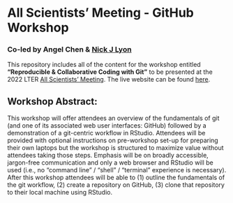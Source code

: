 # All Scientists’ Meeting - GitHub Workshop

### Co-led by Angel Chen & [Nick J Lyon](https://njlyon0.github.io/)

This repository includes all of the content for the workshop entitled
**“Reproducible & Collaborative Coding with Git”**
to be presented at the 2022 LTER [All Scientists’
Meeting](https://lternet.edu/2022-all-scientists-meeting/). The live website can be found [here](https://njlyon0.github.io/asm-2022_github-workshop/).

## Workshop Abstract:

This workshop will offer attendees an overview of the fundamentals of git (and one of its associated web user interfaces: GitHub) followed by a demonstration of a git-centric workflow in RStudio. Attendees will be provided with optional instructions on pre-workshop set-up for preparing their own laptops but the workshop is structured to maximize value without attendees taking those steps. Emphasis will be on broadly accessible, jargon-free communication and only a web browser and RStudio will be used (i.e., no “command line” / “shell” / “terminal” experience is necessary). After this workshop attendees will be able to (1) outline the fundamentals of the git workflow, (2) create a repository on GitHub, (3) clone that repository to their local machine using RStudio.
